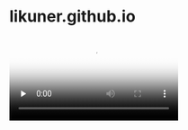 # likuner.github.io
<video id="video" controls="" preload="none" poster="http://media.w3.org/2010/05/sintel/poster.png">
      <source id="mp4" src="docs/demo/media/VanillaTwilight.mp4" type="video/mp4">
      <p>Your user agent does not support the HTML5 Video element.</p>
</video>
